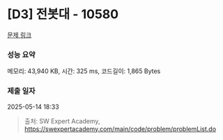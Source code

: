 # [D3] 전봇대 - 10580 

[문제 링크](https://swexpertacademy.com/main/code/problem/problemDetail.do?contestProbId=AXO8QBw6Qu4DFAXS) 

### 성능 요약

메모리: 43,940 KB, 시간: 325 ms, 코드길이: 1,865 Bytes

### 제출 일자

2025-05-14 18:33



> 출처: SW Expert Academy, https://swexpertacademy.com/main/code/problem/problemList.do
